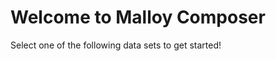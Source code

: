 # Welcome to Malloy Composer

Select one of the following data sets to get started!

<!-- malloy-app 
  app="faa" 
  name="NTSB Flights Data" 
  description="This is a super cool app abount NTSB Flights" 
-->